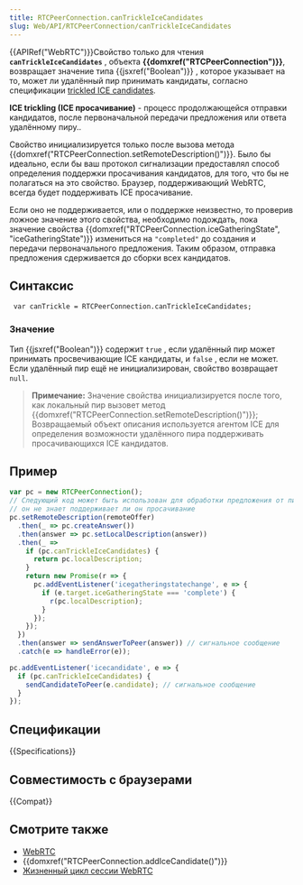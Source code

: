 ```yaml
---
title: RTCPeerConnection.canTrickleIceCandidates
slug: Web/API/RTCPeerConnection/canTrickleIceCandidates
---
```


{{APIRef("WebRTC")}}Свойство только для чтения **`canTrickleIceCandidates`** , объекта **{{domxref("RTCPeerConnection")}}**, возвращает значение типа {{jsxref("Boolean")}} , которое указывает на то, может ли удалённый пир принимать кандидаты, согласно спецификации [trickled ICE candidates](https://tools.ietf.org/html/draft-ietf-mmusic-trickle-ice).

**ICE trickling (ICE просачивание)** - процесс продолжающейся отправки кандидатов, после первоначальной передачи предложения или ответа удалённому пиру..

Свойство инициализируется только после вызова метода {{domxref("RTCPeerConnection.setRemoteDescription()")}}. Было бы идеально, если бы ваш протокол сигнализации предоставлял способ определения поддержки просачивания кандидатов, для того, что бы не полагаться на это свойство. Браузер, поддерживающий WebRTC, всегда будет поддерживать ICE просачивание.

Если оно не поддерживается, или о поддержке неизвестно, то проверив ложное значение этого свойства, необходимо подождать, пока значение свойства {{domxref("RTCPeerConnection.iceGatheringState", "iceGatheringState")}} измениться на `"completed"` до создания и передачи первоначального предложения. Таким образом, отправка предложения сдерживается до сборки всех кандидатов.

## Синтаксис

```
 var canTrickle = RTCPeerConnection.canTrickleIceCandidates;
```

### Значение

Тип {{jsxref("Boolean")}} содержит `true` , если удалённый пир может принимать просвечивающие ICE кандидаты, и `false` , если не может. Если удалённый пир ещё не инициализирован, свойство возвращает `null`.

> **Примечание:** Значение свойства инициализируется после того, как локальный пир вызовет метод {{domxref("RTCPeerConnection.setRemoteDescription()")}}; Возвращаемый объект описания используется агентом ICE для определения возможности удалённого пира поддерживать просачивающихся ICE кандидатов.

## Пример

```js
var pc = new RTCPeerConnection();
// Следующий код может быть использован для обработки предложения от пира, когда
// он не знает поддерживает ли он просачивание
pc.setRemoteDescription(remoteOffer)
  .then(_ => pc.createAnswer())
  .then(answer => pc.setLocalDescription(answer))
  .then(_ =>
    if (pc.canTrickleIceCandidates) {
      return pc.localDescription;
    }
    return new Promise(r => {
      pc.addEventListener('icegatheringstatechange', e => {
        if (e.target.iceGatheringState === 'complete') {
          r(pc.localDescription);
        }
      });
    });
  })
  .then(answer => sendAnswerToPeer(answer)) // сигнальное сообщение
  .catch(e => handleError(e));

pc.addEventListener('icecandidate', e => {
  if (pc.canTrickleIceCandidates) {
    sendCandidateToPeer(e.candidate); // сигнальное сообщение
  }
});
```

## Спецификации

{{Specifications}}

## Совместимость с браузерами

{{Compat}}

## Смотрите также

- [WebRTC](/ru/docs/Web/Guide/API/WebRTC)
- {{domxref("RTCPeerConnection.addIceCandidate()")}}
- [Жизненный цикл сессии WebRTC](/ru/docs/Web/API/WebRTC_API/Session_lifetime)
